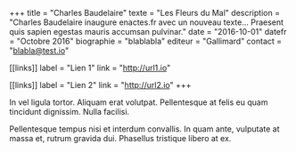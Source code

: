+++
title = "Charles Baudelaire"
texte = "Les Fleurs du Mal"
description = "Charles Baudelaire inaugure enactes.fr avec un nouveau texte... Praesent quis sapien egestas mauris accumsan pulvinar."
date = "2016-10-01"
datefr = "Octobre 2016"
biographie = "blablabla"
editeur = "Gallimard"
contact = "blabla@test.io"

[[links]]
    label = "Lien 1"
    link = "http://url1.io"

[[links]]
    label = "Lien 2"
    link = "http://url2.io" 
+++

In vel ligula tortor. Aliquam erat volutpat. Pellentesque at felis eu quam tincidunt dignissim. Nulla facilisi.

Pellentesque tempus nisi et interdum convallis. In quam ante, vulputate at massa et, rutrum gravida dui. Phasellus tristique libero at ex.